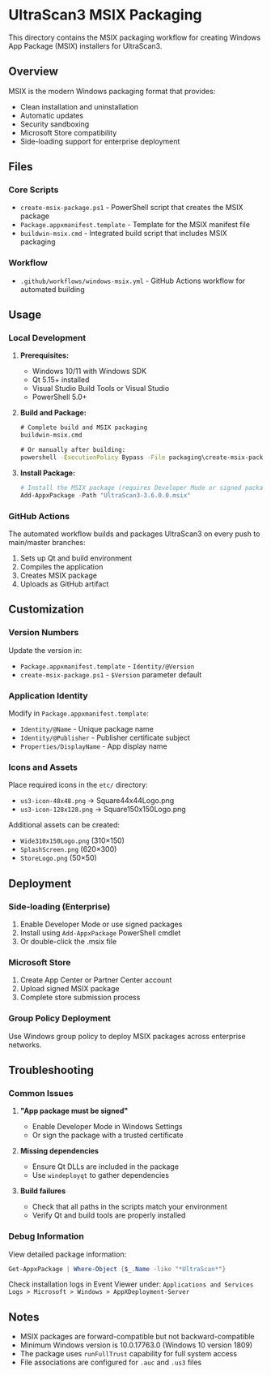 # UltraScan3 MSIX Packaging

This directory contains the MSIX packaging workflow for creating Windows App Package (MSIX) installers for UltraScan3.

## Overview

MSIX is the modern Windows packaging format that provides:
- Clean installation and uninstallation
- Automatic updates
- Security sandboxing
- Microsoft Store compatibility
- Side-loading support for enterprise deployment

## Files

### Core Scripts
- `create-msix-package.ps1` - PowerShell script that creates the MSIX package
- `Package.appxmanifest.template` - Template for the MSIX manifest file
- `buildwin-msix.cmd` - Integrated build script that includes MSIX packaging

### Workflow
- `.github/workflows/windows-msix.yml` - GitHub Actions workflow for automated building

## Usage

### Local Development

1. **Prerequisites:**
   - Windows 10/11 with Windows SDK
   - Qt 5.15+ installed
   - Visual Studio Build Tools or Visual Studio
   - PowerShell 5.0+

2. **Build and Package:**
   ```cmd
   # Complete build and MSIX packaging
   buildwin-msix.cmd
   
   # Or manually after building:
   powershell -ExecutionPolicy Bypass -File packaging\create-msix-package.ps1
   ```

3. **Install Package:**
   ```powershell
   # Install the MSIX package (requires Developer Mode or signed package)
   Add-AppxPackage -Path "UltraScan3-3.6.0.0.msix"
   ```

### GitHub Actions

The automated workflow builds and packages UltraScan3 on every push to main/master branches:

1. Sets up Qt and build environment
2. Compiles the application
3. Creates MSIX package
4. Uploads as GitHub artifact

## Customization

### Version Numbers
Update the version in:
- `Package.appxmanifest.template` - `Identity/@Version`
- `create-msix-package.ps1` - `$Version` parameter default

### Application Identity
Modify in `Package.appxmanifest.template`:
- `Identity/@Name` - Unique package name
- `Identity/@Publisher` - Publisher certificate subject
- `Properties/DisplayName` - App display name

### Icons and Assets
Place required icons in the `etc/` directory:
- `us3-icon-48x48.png` → Square44x44Logo.png
- `us3-icon-128x128.png` → Square150x150Logo.png

Additional assets can be created:
- `Wide310x150Logo.png` (310×150)
- `SplashScreen.png` (620×300)
- `StoreLogo.png` (50×50)

## Deployment

### Side-loading (Enterprise)
1. Enable Developer Mode or use signed packages
2. Install using `Add-AppxPackage` PowerShell cmdlet
3. Or double-click the .msix file

### Microsoft Store
1. Create App Center or Partner Center account
2. Upload signed MSIX package
3. Complete store submission process

### Group Policy Deployment
Use Windows group policy to deploy MSIX packages across enterprise networks.

## Troubleshooting

### Common Issues

1. **"App package must be signed"**
   - Enable Developer Mode in Windows Settings
   - Or sign the package with a trusted certificate

2. **Missing dependencies**
   - Ensure Qt DLLs are included in the package
   - Use `windeployqt` to gather dependencies

3. **Build failures**
   - Check that all paths in the scripts match your environment
   - Verify Qt and build tools are properly installed

### Debug Information

View detailed package information:
```powershell
Get-AppxPackage | Where-Object {$_.Name -like "*UltraScan*"}
```

Check installation logs in Event Viewer under:
`Applications and Services Logs > Microsoft > Windows > AppXDeployment-Server`

## Notes

- MSIX packages are forward-compatible but not backward-compatible
- Minimum Windows version is 10.0.17763.0 (Windows 10 version 1809)
- The package uses `runFullTrust` capability for full system access
- File associations are configured for `.auc` and `.us3` files